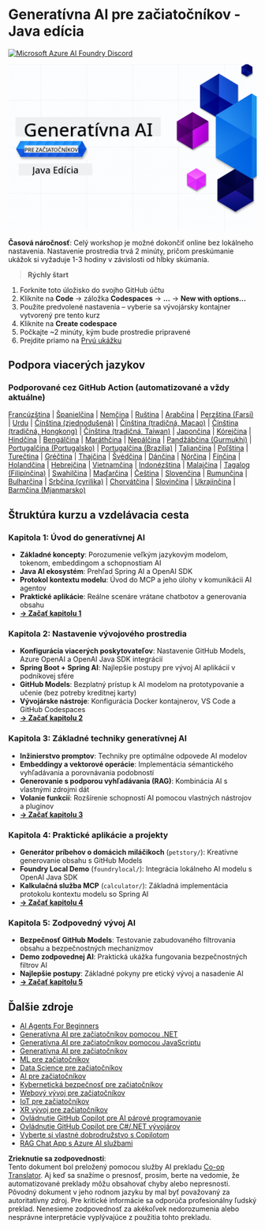 <!--
CO_OP_TRANSLATOR_METADATA:
{
  "original_hash": "b4c05c53b67571aee42e9532404f2fb8",
  "translation_date": "2025-07-28T11:08:48+00:00",
  "source_file": "README.md",
  "language_code": "sk"
}
-->
# Generatívna AI pre začiatočníkov - Java edícia
[![Microsoft Azure AI Foundry Discord](https://dcbadge.limes.pink/api/server/ByRwuEEgH4)](https://discord.com/invite/ByRwuEEgH4)

![Generatívna AI pre začiatočníkov - Java edícia](../../translated_images/beg-genai-series.8b48be9951cc574c25f8a3accba949bfd03c2f008e2c613283a1b47316fbee68.sk.png)

**Časová náročnosť**: Celý workshop je možné dokončiť online bez lokálneho nastavenia. Nastavenie prostredia trvá 2 minúty, pričom preskúmanie ukážok si vyžaduje 1-3 hodiny v závislosti od hĺbky skúmania.

> **Rýchly štart**

1. Forknite toto úložisko do svojho GitHub účtu
2. Kliknite na **Code** → záložka **Codespaces** → **...** → **New with options...**
3. Použite predvolené nastavenia – vyberie sa vývojársky kontajner vytvorený pre tento kurz
4. Kliknite na **Create codespace**
5. Počkajte ~2 minúty, kým bude prostredie pripravené
6. Prejdite priamo na [Prvú ukážku](./02-SetupDevEnvironment/README.md#step-2-create-a-github-personal-access-token)

## Podpora viacerých jazykov

### Podporované cez GitHub Action (automatizované a vždy aktuálne)

[Francúzština](../fr/README.md) | [Španielčina](../es/README.md) | [Nemčina](../de/README.md) | [Ruština](../ru/README.md) | [Arabčina](../ar/README.md) | [Perzština (Farsi)](../fa/README.md) | [Urdu](../ur/README.md) | [Čínština (zjednodušená)](../zh/README.md) | [Čínština (tradičná, Macao)](../mo/README.md) | [Čínština (tradičná, Hongkong)](../hk/README.md) | [Čínština (tradičná, Taiwan)](../tw/README.md) | [Japončina](../ja/README.md) | [Kórejčina](../ko/README.md) | [Hindčina](../hi/README.md) | [Bengálčina](../bn/README.md) | [Maráthčina](../mr/README.md) | [Nepálčina](../ne/README.md) | [Pandžábčina (Gurmukhi)](../pa/README.md) | [Portugalčina (Portugalsko)](../pt/README.md) | [Portugalčina (Brazília)](../br/README.md) | [Taliančina](../it/README.md) | [Poľština](../pl/README.md) | [Turečtina](../tr/README.md) | [Gréčtina](../el/README.md) | [Thajčina](../th/README.md) | [Švédčina](../sv/README.md) | [Dánčina](../da/README.md) | [Nórčina](../no/README.md) | [Fínčina](../fi/README.md) | [Holandčina](../nl/README.md) | [Hebrejčina](../he/README.md) | [Vietnamčina](../vi/README.md) | [Indonézština](../id/README.md) | [Malajčina](../ms/README.md) | [Tagalog (Filipínčina)](../tl/README.md) | [Swahilčina](../sw/README.md) | [Maďarčina](../hu/README.md) | [Čeština](../cs/README.md) | [Slovenčina](./README.md) | [Rumunčina](../ro/README.md) | [Bulharčina](../bg/README.md) | [Srbčina (cyrilika)](../sr/README.md) | [Chorvátčina](../hr/README.md) | [Slovinčina](../sl/README.md) | [Ukrajinčina](../uk/README.md) | [Barmčina (Mjanmarsko)](../my/README.md)

## Štruktúra kurzu a vzdelávacia cesta

### **Kapitola 1: Úvod do generatívnej AI**
- **Základné koncepty**: Porozumenie veľkým jazykovým modelom, tokenom, embeddingom a schopnostiam AI
- **Java AI ekosystém**: Prehľad Spring AI a OpenAI SDK
- **Protokol kontextu modelu**: Úvod do MCP a jeho úlohy v komunikácii AI agentov
- **Praktické aplikácie**: Reálne scenáre vrátane chatbotov a generovania obsahu
- **[→ Začať kapitolu 1](./01-IntroToGenAI/README.md)**

### **Kapitola 2: Nastavenie vývojového prostredia**
- **Konfigurácia viacerých poskytovateľov**: Nastavenie GitHub Models, Azure OpenAI a OpenAI Java SDK integrácií
- **Spring Boot + Spring AI**: Najlepšie postupy pre vývoj AI aplikácií v podnikovej sfére
- **GitHub Models**: Bezplatný prístup k AI modelom na prototypovanie a učenie (bez potreby kreditnej karty)
- **Vývojárske nástroje**: Konfigurácia Docker kontajnerov, VS Code a GitHub Codespaces
- **[→ Začať kapitolu 2](./02-SetupDevEnvironment/README.md)**

### **Kapitola 3: Základné techniky generatívnej AI**
- **Inžinierstvo promptov**: Techniky pre optimálne odpovede AI modelov
- **Embeddingy a vektorové operácie**: Implementácia sémantického vyhľadávania a porovnávania podobností
- **Generovanie s podporou vyhľadávania (RAG)**: Kombinácia AI s vlastnými zdrojmi dát
- **Volanie funkcií**: Rozšírenie schopností AI pomocou vlastných nástrojov a pluginov
- **[→ Začať kapitolu 3](./03-CoreGenerativeAITechniques/README.md)**

### **Kapitola 4: Praktické aplikácie a projekty**
- **Generátor príbehov o domácich miláčikoch** (`petstory/`): Kreatívne generovanie obsahu s GitHub Models
- **Foundry Local Demo** (`foundrylocal/`): Integrácia lokálneho AI modelu s OpenAI Java SDK
- **Kalkulačná služba MCP** (`calculator/`): Základná implementácia protokolu kontextu modelu so Spring AI
- **[→ Začať kapitolu 4](./04-PracticalSamples/README.md)**

### **Kapitola 5: Zodpovedný vývoj AI**
- **Bezpečnosť GitHub Models**: Testovanie zabudovaného filtrovania obsahu a bezpečnostných mechanizmov
- **Demo zodpovednej AI**: Praktická ukážka fungovania bezpečnostných filtrov AI
- **Najlepšie postupy**: Základné pokyny pre etický vývoj a nasadenie AI
- **[→ Začať kapitolu 5](./05-ResponsibleGenAI/README.md)**

## Ďalšie zdroje

- [AI Agents For Beginners](https://github.com/microsoft/ai-agents-for-beginners)
- [Generatívna AI pre začiatočníkov pomocou .NET](https://github.com/microsoft/Generative-AI-for-beginners-dotnet)
- [Generatívna AI pre začiatočníkov pomocou JavaScriptu](https://github.com/microsoft/generative-ai-with-javascript)
- [Generatívna AI pre začiatočníkov](https://github.com/microsoft/generative-ai-for-beginners)
- [ML pre začiatočníkov](https://aka.ms/ml-beginners)
- [Data Science pre začiatočníkov](https://aka.ms/datascience-beginners)
- [AI pre začiatočníkov](https://aka.ms/ai-beginners)
- [Kybernetická bezpečnosť pre začiatočníkov](https://github.com/microsoft/Security-101)
- [Webový vývoj pre začiatočníkov](https://aka.ms/webdev-beginners)
- [IoT pre začiatočníkov](https://aka.ms/iot-beginners)
- [XR vývoj pre začiatočníkov](https://github.com/microsoft/xr-development-for-beginners)
- [Ovládnutie GitHub Copilot pre AI párové programovanie](https://aka.ms/GitHubCopilotAI)
- [Ovládnutie GitHub Copilot pre C#/.NET vývojárov](https://github.com/microsoft/mastering-github-copilot-for-dotnet-csharp-developers)
- [Vyberte si vlastné dobrodružstvo s Copilotom](https://github.com/microsoft/CopilotAdventures)
- [RAG Chat App s Azure AI službami](https://github.com/Azure-Samples/azure-search-openai-demo-java)

**Zrieknutie sa zodpovednosti**:  
Tento dokument bol preložený pomocou služby AI prekladu [Co-op Translator](https://github.com/Azure/co-op-translator). Aj keď sa snažíme o presnosť, prosím, berte na vedomie, že automatizované preklady môžu obsahovať chyby alebo nepresnosti. Pôvodný dokument v jeho rodnom jazyku by mal byť považovaný za autoritatívny zdroj. Pre kritické informácie sa odporúča profesionálny ľudský preklad. Nenesieme zodpovednosť za akékoľvek nedorozumenia alebo nesprávne interpretácie vyplývajúce z použitia tohto prekladu.
